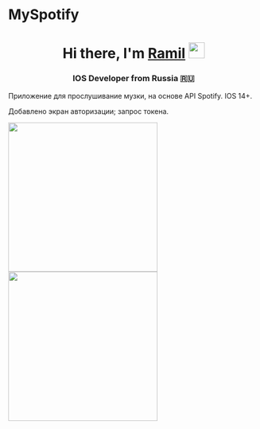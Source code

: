 # MySpotify
<h1 align="center">Hi there, I'm <a href="instagram.com/ramalike" target="_blank">Ramil</a> 
<img src="https://github.com/blackcater/blackcater/raw/main/images/Hi.gif" height="32"/></h1>
<h3 align="center"> IOS Developer from Russia 🇷🇺</h3>

Приложение для прослушивание музки, на основе API Spotify. IOS 14+.

Добавлено экран авторизации; запрос токена.

<img src="https://i.ibb.co/NnNxGF0/Simulator-Screen-Shot-i-Phone-11-2022-02-26-at-19-27-28.png" width="300">

<img src="https://i.ibb.co/WcRSW2g/Simulator-Screen-Shot-i-Phone-11-2022-02-26-at-19-27-35.png" width="300">
